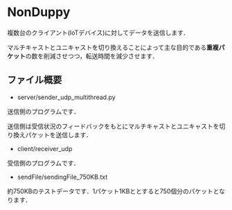 # NonDuppy　

複数台のクライアント(IoTデバイス)に対してデータを送信します．

マルチキャストとユニキャストを切り換えることによって主な目的である**重複パケット**の数を削減させつつ，転送時間を減少させます．

## ファイル概要
- server/sender_udp_multithread.py
  
送信側のプログラムです．

送信側は受信状況のフィードバックをもとにマルチキャストとユニキャストを切り換えパケットを送信します．

- client/receiver_udp
  
受信側のプログラムです．



- sendFile/sendingFile_750KB.txt

約750KBのテストデータです．1パケット1KBととすると750個分のパケットとなります．
